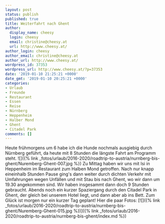 ```yaml
---
layout: post
status: publish
published: true
title: Weiterfahrt nach Ghent
author:
  display_name: cheesy
  login: cheesy
  email: christine@cheesy.at
  url: http://www.cheesy.at/
author_login: cheesy
author_email: christine@cheesy.at
author_url: http://www.cheesy.at/
wordpress_id: 37353
wordpress_url: http://www.cheesy.at/?p=37353
date: '2019-01-10 21:25:21 +0000'
date_gmt: '2019-01-10 20:25:21 +0000'
categories:
- Urlaub
- Freunde
- Restaurant
- Essen
- Reise
- Nürnberg
- Heppenheim
- Halber Mond
- Ghent
- Citadel Park
comments: []
---
```

Heute frühmorgens um 6 habe ich die Hunde nochmals ausgiebig durch Nürnberg geführt, da heute mit 8 Stunden die längste Fahrt am Programm steht.
![]({% link _fotos/urlaub/2016-2020/roadtrip-to-austria/nurnberg-bis-ghent/Nuremberg-Ghent-007.jpg %})
Zu Mittag haben wir uns mit Isi in Heppenheim im Restaurant zum Halben Mond getroffen. Nach nur knapp eineinhalb Stunden Pause ging's dann weiter durch dichten Verkehr mit Umfahrungen wegen Unfällen und mit Stau bis nach Ghent, wo wir dann um 19.30 angekommen sind. Wir haben insgesammt dann doch 9 Stunden gebraucht.
Abends noch ein kurzer Spaziergang durch den Citadel Park in Ghent, der gleich bei unserem Hotel liegt, und dann aber ab ins Bett. Zum Glück ist morgen nur ein kurzer Tag geplant!
Hier die paar Fotos:
[![]({% link _fotos/urlaub/2016-2020/roadtrip-to-austria/nurnberg-bis-ghent/Nuremberg-Ghent-015.jpg %})]({% link _fotos/urlaub/2016-2020/roadtrip-to-austria/nurnberg-bis-ghent/index.md %})
